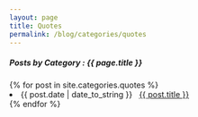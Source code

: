 ```yaml
---
layout: page
title: Quotes
permalink: /blog/categories/quotes
---
```

 
<h5> Posts by Category : {{ page.title }} </h5>

<div class="card">
{% for post in site.categories.quotes %}
 <li class="category-posts"><span>{{ post.date | date_to_string }}</span> &nbsp; <a href="{{ post.url }}">{{ post.title }}</a></li>
{% endfor %}
</div>

